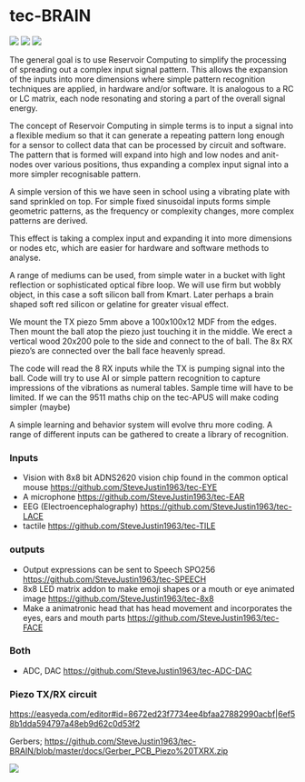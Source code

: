 # tec-BRAIN

![](https://github.com/SteveJustin1963/tec-BRAIN/blob/master/pics/jelly-brain.png)
![](https://github.com/SteveJustin1963/tec-BRAIN/blob/master/pics/res1.png)
![](https://github.com/SteveJustin1963/tec-BRAIN/blob/master/pics/steps.png)

The general goal is to use Reservoir Computing to simplify the processing of spreading out a complex input signal pattern. This allows the expansion of the inputs into more dimensions where simple pattern recognition techniques are applied, in hardware and/or software. It is analogous to a RC or LC matrix, each node resonating and storing a part of the overall signal energy.

The concept of Reservoir Computing in simple terms is to input a signal into a flexible medium so that it can generate a repeating pattern long enough for a sensor to collect data that can be processed by circuit and software. The pattern that is formed will expand into high and low nodes and anit-nodes over various positions, thus expanding a complex input signal into a more simpler recognisable pattern. 

A simple version of this we have seen in school using a vibrating plate with sand sprinkled on top. For simple fixed sinusoidal inputs forms simple geometric patterns, as  the frequency or complexity changes, more complex patterns are derived. 

This effect is taking a complex input and expanding it into more dimensions or nodes etc, which are easier for hardware and software methods to analyse. 

A range of mediums can be used, from simple water in a bucket with light reflection or sophisticated optical fibre loop. We will use firm but wobbly object, in this case a soft silicon ball from Kmart. Later perhaps a brain shaped soft red silicon or gelatine for greater visual effect.

We mount the TX piezo 5mm above a 100x100x12 MDF from the edges. Then mount the ball atop the piezo just touching it in the middle. We erect a vertical wood 20x200 pole to the side and connect to the of ball. The 8x RX piezo’s are connected over the ball face heavenly spread.

The code will read the 8 RX inputs while the TX is pumping signal into the ball. Code will try to use AI or simple pattern recognition to capture impressions of the vibrations as numeral tables. Sample time will have to be limited. If we can the 9511 maths chip on the tec-APUS will make coding simpler (maybe) 

A simple learning and behavior system will evolve thru more coding. A range of different inputs can be gathered to create a library of recognition.


### Inputs
- Vision with 8x8 bit ADNS2620 vision chip found in the common optical mouse https://github.com/SteveJustin1963/tec-EYE
- A microphone https://github.com/SteveJustin1963/tec-EAR
- EEG (Electroencephalography) https://github.com/SteveJustin1963/tec-LACE
- tactile https://github.com/SteveJustin1963/tec-TILE

### outputs
- Output expressions can be sent to Speech SPO256 https://github.com/SteveJustin1963/tec-SPEECH
- 8x8 LED matrix addon to make emoji shapes or a mouth or eye animated image https://github.com/SteveJustin1963/tec-8x8
- Make a animatronic head that has head movement and incorporates the eyes, ears and mouth parts  https://github.com/SteveJustin1963/tec-FACE
### Both
- ADC, DAC https://github.com/SteveJustin1963/tec-ADC-DAC


### Piezo TX/RX circuit

https://easyeda.com/editor#id=8672ed23f7734ee4bfaa27882990acbf|6ef58b1dda594797a48eb9d62c0d53f2

Gerbers; https://github.com/SteveJustin1963/tec-BRAIN/blob/master/docs/Gerber_PCB_Piezo%20TXRX.zip

![](https://github.com/SteveJustin1963/tec-BRAIN/blob/master/pics/Schematic_Piezo%20TXRX_2021-07-12-2.png)



